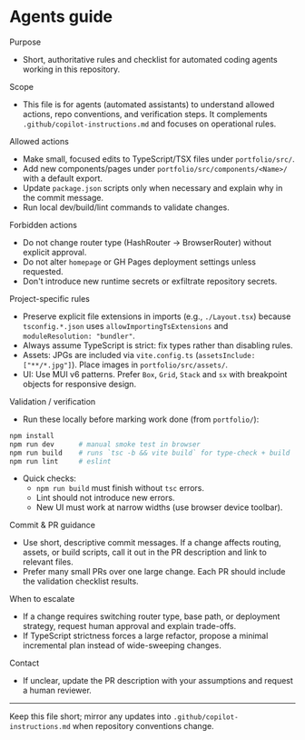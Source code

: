 # Agents guide

Purpose
- Short, authoritative rules and checklist for automated coding agents working in this repository.

Scope
- This file is for agents (automated assistants) to understand allowed actions, repo conventions, and verification steps. It complements `.github/copilot-instructions.md` and focuses on operational rules.

Allowed actions
- Make small, focused edits to TypeScript/TSX files under `portfolio/src/`.
- Add new components/pages under `portfolio/src/components/<Name>/` with a default export.
- Update `package.json` scripts only when necessary and explain why in the commit message.
- Run local dev/build/lint commands to validate changes.

Forbidden actions
- Do not change router type (HashRouter -> BrowserRouter) without explicit approval.
- Do not alter `homepage` or GH Pages deployment settings unless requested.
- Don't introduce new runtime secrets or exfiltrate repository secrets.

Project-specific rules
- Preserve explicit file extensions in imports (e.g., `./Layout.tsx`) because `tsconfig.*.json` uses `allowImportingTsExtensions` and `moduleResolution: "bundler"`.
- Always assume TypeScript is strict: fix types rather than disabling rules.
- Assets: JPGs are included via `vite.config.ts` (`assetsInclude: ["**/*.jpg"]`). Place images in `portfolio/src/assets/`.
- UI: Use MUI v6 patterns. Prefer `Box`, `Grid`, `Stack` and `sx` with breakpoint objects for responsive design.

Validation / verification
- Run these locally before marking work done (from `portfolio/`):

```powershell
npm install
npm run dev      # manual smoke test in browser
npm run build    # runs `tsc -b && vite build` for type-check + build
npm run lint     # eslint
```

- Quick checks:
  - `npm run build` must finish without `tsc` errors.
  - Lint should not introduce new errors.
  - New UI must work at narrow widths (use browser device toolbar).

Commit & PR guidance
- Use short, descriptive commit messages. If a change affects routing, assets, or build scripts, call it out in the PR description and link to relevant files.
- Prefer many small PRs over one large change. Each PR should include the validation checklist results.

When to escalate
- If a change requires switching router type, base path, or deployment strategy, request human approval and explain trade-offs.
- If TypeScript strictness forces a large refactor, propose a minimal incremental plan instead of wide-sweeping changes.

Contact
- If unclear, update the PR description with your assumptions and request a human reviewer.

---
Keep this file short; mirror any updates into `.github/copilot-instructions.md` when repository conventions change.
